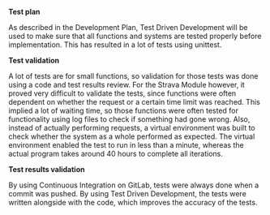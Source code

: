 **Test plan**

As described in the Development Plan, Test Driven Development will be used to make sure that all functions and systems are tested properly before implementation. This has resulted in a lot of tests using unittest. 

**Test validation**

A lot of tests are for small functions, so validation for those tests was done using a code and test results review. For the Strava Module however, it proved very difficult to validate the tests, since functions were often dependent on whether the request or a certain time limit was reached. This implied a lot of waiting time, so those functions were often tested for functionality using log files to check if something had gone wrong. Also, instead of actually performing requests, a virtual environment was built to check whether the system as a whole performed as expected. The virtual environment enabled the test to run in less than a minute, whereas the actual program takes around 40 hours to complete all iterations. 

**Test results validation**

By using Continuous Integration on GitLab, tests were always done when a commit was pushed. By using Test Driven Development, the tests were written alongside with the code, which improves the accuracy of the tests.